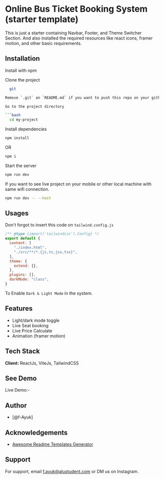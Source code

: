
# Online Bus Ticket Booking System (starter template)

This is just a starter containing Navbar, Footer, and Theme Switcher Section. And also installed the required resources like react icons, framer motion, and other basic requirements.



## Installation

Install with npm

Clone the project

```bash
  git 

Remove `.git` an `README.md` if you want to push this repo on your github.com.

Go to the project directory

```bash
  cd my-project
```

Install dependencies

``` bash
npm install
```
OR 

```bash
npm i
```

Start the server

``` bash
npm run dev
```

If you want to see live project on your mobile or other local machine with same wifi connection.

```bash
npm run dev -- --host
```


## Usages

Don't forgot to insert this code on `tailwind.config.js`

```javascript
/** @type {import('tailwindcss').Config} */
export default {
  content: [
    "./index.html",
    "./src/**/*.{js,ts,jsx,tsx}",
  ],
  theme: {
    extend: {},
  },
  plugins: [],
  darkMode: "class",
}
```

To Enable `Dark & Light Mode` in the system.


## Features

- Light/dark mode toggle
- Live Seat booking
- Live Price Calculate
- Animation (framer motion)


## Tech Stack

**Client:** ReactJs, ViteJs, TailwindCSS



## See Demo

Live Demo:- 





## Author

- [@f-Ayuk]


## Acknowledgements

 - [Awesome Readme Templates Generator](https://readme.so/)


## Support

For support, email f.ayuk@alustudent.com or DM us on Instagram.